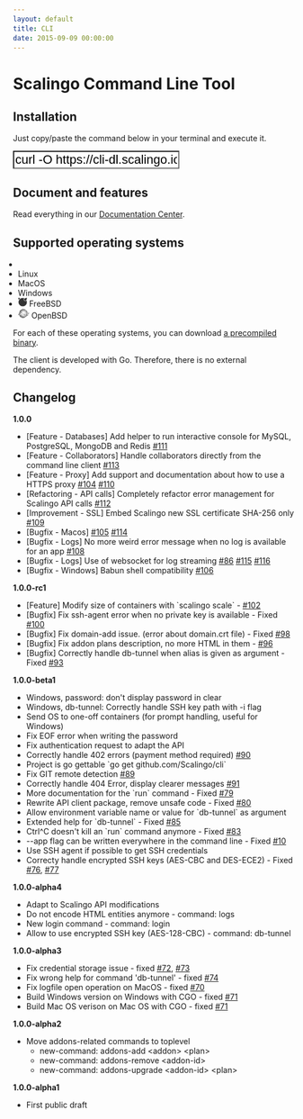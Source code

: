 ```yaml
---
layout: default
title: CLI
date: 2015-09-09 00:00:00
---
```


<h1>Scalingo Command Line Tool</h1>

<h2>Installation</h2>

<p>Just copy/paste the command below in your terminal and execute it.</p>

<div class='form-group install'>
  <div class='input-group'>
    <div class='input-group-addon cli-logo'>
      <i class='fa fa-terminal'></i>
    </div>
    <input class='form-control input-lg' readonly='readonly' type='text' value='curl -O https://cli-dl.scalingo.io/install &amp;&amp; bash install' style='background-color:white;font-size: 22px;'>
  </div>
</div>

<h2>Document and features</h2>

<p>
  Read everything in our <a href='http://doc.scalingo.com/app/command-line-tool.html'>Documentation Center</a>.
</p>

<h2>Supported operating systems</h2>

<ul class='list-inline h4' style='margin-left:-15px;'>
  <li>
  </li>
  <li>
    <i class='fa fa-linux'></i>
    Linux
  </li>
  <li>
    <i class='fa fa-apple'></i>
    MacOS
  </li>
  <li>
    <i class='fa fa-windows'></i>
    Windows
  </li>
  <li>
    <img src='/assets/images/freebsd.png' style='width:16px;'>
    FreeBSD
  </li>
  <li>
    <img src='/assets/images/openbsd.png' style='width:20px;'>
    OpenBSD
  </li>
</ul>
<p>
  For each of these operating systems, you can download
  <a href='https://github.com/Scalingo/cli/releases'>a precompiled binary</a>.
</p>
<p>The client is developed with Go. Therefore, there is no external dependency.</p>

<h2>Changelog</h2>

<strong>1.0.0</strong>
<ul>
<li>[Feature - Databases] Add helper to run interactive console for MySQL, PostgreSQL, MongoDB and Redis <a href="https://github.com/Scalingo/cli/issues/111">#111</a></li>
<li>[Feature - Collaborators] Handle collaborators directly from the command line client <a href="https://github.com/Scalingo/cli/issues/113">#113</a></li>
<li>[Feature - Proxy] Add support and documentation about how to use a HTTPS proxy <a href="https://github.com/Scalingo/cli/issues/104">#104</a> <a href="https://github.com/Scalingo/cli/issues/110">#110</a></li>
<li>[Refactoring - API calls] Completely refactor error management for Scalingo API calls <a href="https://github.com/Scalingo/cli/issues/112">#112</a></li>
<li>[Improvement - SSL] Embed Scalingo new SSL certificate SHA-256 only <a href="https://github.com/Scalingo/cli/issues/109">#109</a></li>
<li>[Bugfix - Macos] <a href="https://github.com/Scalingo/cli/issues/105">#105</a> <a href="https://github.com/Scalingo/cli/issues/114">#114</a></li>
<li>[Bugfix - Logs] No more weird error message when no log is available for an app <a href="https://github.com/Scalingo/cli/issues/108">#108</a></li>
<li>[Bugfix - Logs] Use of websocket for log streaming <a href="https://github.com/Scalingo/cli/issues/86">#86</a> <a href="https://github.com/Scalingo/cli/issues/115">#115</a> <a href="https://github.com/Scalingo/cli/issues/116">#116</a></li>
<li>[Bugfix - Windows] Babun shell compatibility <a href="https://github.com/Scalingo/cli/issues/106">#106</a></li>
</ul>

<strong>1.0.0-rc1</strong>
<ul>
<li>[Feature] Modify size of containers with `scalingo scale` - <a href="https://github.com/Scalingo/cli/issues/102">#102</a></li>
<li>[Bugfix] Fix ssh-agent error when no private key is available - Fixed <a href="https://github.com/Scalingo/cli/issues/100">#100</a></li>
<li>[Bugfix] Fix domain-add issue. (error about domain.crt file) - Fixed <a href="https://github.com/Scalingo/cli/issues/98">#98</a></li>
<li>[Bugfix] Fix addon plans description, no more HTML in them  - <a href="https://github.com/Scalingo/cli/issues/96">#96</a></li>
<li>[Bugfix] Correctly handle db-tunnel when alias is given as argument - Fixed <a href="https://github.com/Scalingo/cli/issues/93">#93</a></li>
</ul>

<strong>1.0.0-beta1</strong>
<ul>
<li>Windows, password: don't display password in clear</li>
<li>Windows, db-tunnel: Correctly handle SSH key path with -i flag</li>
<li>Send OS to one-off containers (for prompt handling, useful for Windows)</li>
<li>Fix EOF error when writing the password</li>
<li>Fix authentication request to adapt the API</li>
<li>Correctly handle 402 errors (payment method required) <a href="https://github.com/Scalingo/cli/issues/90">#90</a></li>
<li>Project is go gettable `go get github.com/Scalingo/cli`</li>
<li>Fix GIT remote detection <a href="https://github.com/Scalingo/cli/issues/89">#89</a></li>
<li>Correctly handle 404 Error, display clearer messages <a href="https://github.com/Scalingo/cli/issues/91">#91</a></li>
<li>More documentation for the `run` command - Fixed <a href="https://github.com/Scalingo/cli/issues/79">#79</a></li>
<li>Rewrite API client package, remove unsafe code - Fixed <a href="https://github.com/Scalingo/cli/issues/80">#80</a></li>
<li>Allow environment variable name or value for `db-tunnel` as argument</li>
<li>Extended help for `db-tunnel` - Fixed <a href="https://github.com/Scalingo/cli/issues/85">#85</a></li>
<li>Ctrl^C doesn't kill an `run` command anymore - Fixed <a href="https://github.com/Scalingo/cli/issues/83">#83</a></li>
<li>--app flag can be written everywhere in the command line - Fixed <a href="https://github.com/Scalingo/cli/issues/10">#10</a></li>
<li>Use SSH agent if possible to get SSH credentials</li>
<li>Correcty handle encrypted SSH keys (AES-CBC and DES-ECE2) - Fixed <a href="https://github.com/Scalingo/cli/issues/76">#76</a>, <a href="https://github.com/Scalingo/cli/issues/77">#77</a></li>
</ul>

<strong>1.0.0-alpha4</strong>
<ul>
<li>Adapt to Scalingo API modifications</li>
<li>Do not encode HTML entities anymore - command: logs</li>
<li>New login command - command: login</li>
<li>Allow to use encrypted SSH key (AES-128-CBC) - command: db-tunnel</li>
</ul>

<strong>1.0.0-alpha3</strong>
<ul>
<li>Fix credential storage issue - fixed <a href="https://github.com/Scalingo/cli/issues/72">#72</a>, <a href="https://github.com/Scalingo/cli/issues/73">#73</a></li>
<li>Fix wrong help for command 'db-tunnel' - fixed <a href="https://github.com/Scalingo/cli/issues/74">#74</a></li>
<li>Fix logfile open operation on MacOS - fixed <a href="https://github.com/Scalingo/cli/issues/70">#70</a></li>
<li>Build Windows version on Windows with CGO - fixed <a href="https://github.com/Scalingo/cli/issues/71"><a href="https://github.com/Scalingo/cli/issues/71">#71</a></a></li>
<li>Build Mac OS verison on Mac OS with CGO - fixed <a href="https://github.com/Scalingo/cli/issues/71"><a href="https://github.com/Scalingo/cli/issues/71">#71</a></a></li>
</ul>

<strong>1.0.0-alpha2</strong>
<ul>
<li>
Move addons-related commands to toplevel
<ul>
<li>new-command: addons-add &lt;addon&gt; &lt;plan&gt;</li>
<li>new-command: addons-remove &lt;addon-id&gt;</li>
<li>new-command: addons-upgrade &lt;addon-id&gt; &lt;plan&gt;</li>
</ul>
</li>
</ul>

<strong>1.0.0-alpha1</strong>
<ul>
<li>First public draft</li>
</ul>
